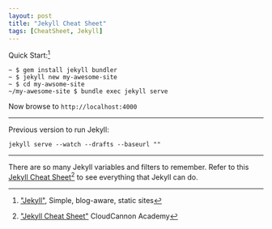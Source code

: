 ```yaml
---
layout: post
title: "Jekyll Cheat Sheet"
tags: [CheatSheet, Jekyll]
---
```


Quick Start:[^ref]

~~~
~ $ gem install jekyll bundler
~ $ jekyll new my-awesome-site
~ $ cd my-awsome-site
~/my-awesome-site $ bundle exec jekyll serve
~~~

Now browse to `http://localhost:4000`

<!-- more -->

---

Previous version to run Jekyll:

~~~
jekyll serve --watch --drafts --baseurl ""
~~~

---

There are so many Jekyll variables and filters to remember. Refer to this [Jekyll Cheat Sheet](https://learn.cloudcannon.com/jekyll-cheat-sheet/)[^cloudcannon] to see everything that Jekyll can do.



[^ref]: ["Jekyll"](https://jekyllrb.com), Simple, blog-aware, static sites
[^cloudcannon]: ["Jekyll Cheat Sheet"](https://learn.cloudcannon.com/jekyll-cheat-sheet/) CloudCannon Academy